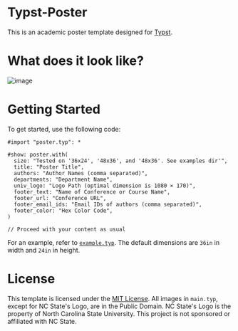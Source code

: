 # Typst-Poster

This is an academic poster template designed for [Typst](https://github.com/typst/typst).

# What does it look like?

![image](https://user-images.githubusercontent.com/24948340/229307990-8b0a4727-1f32-4ee0-8cbb-b5bdb531e616.png)

# Getting Started

To get started, use the following code:

```typ
#import "poster.typ": *

#show: poster.with(
  size: "Tested on '36x24', '48x36', and '48x36'. See examples dir'",
  title: "Poster Title",
  authors: "Author Names (comma separated)",
  departments: "Department Name",
  univ_logo: "Logo Path (optimal dimension is 1080 × 170)",
  footer_text: "Name of Conference or Course Name",
  footer_url: "Conference URL",
  footer_email_ids: "Email IDs of authors (comma separated)",
  footer_color: "Hex Color Code",
)

// Proceed with your content as usual
```

For an example, refer to [`example.typ`](https://github.com/pncnmnp/typst-poster/blob/master/examples/example.typ). The default dimensions are `36in` in width and `24in` in height.

# License

This template is licensed under the [MIT License](https://github.com/pncnmnp/typst-poster/blob/master/LICENSE).
All images in `main.typ`, except for NC State's Logo, are in the Public Domain.
NC State's Logo is the property of North Carolina State University.
This project is not sponsored or affiliated with NC State.
